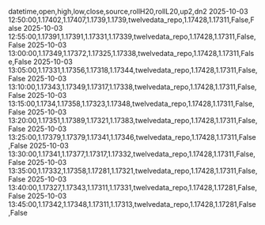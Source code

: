 datetime,open,high,low,close,source,rollH20,rollL20,up2,dn2
2025-10-03 12:50:00,1.17402,1.17407,1.1739,1.1739,twelvedata_repo,1.17428,1.17311,False,False
2025-10-03 12:55:00,1.17391,1.17391,1.17331,1.17339,twelvedata_repo,1.17428,1.17311,False,False
2025-10-03 13:00:00,1.17349,1.17372,1.17325,1.17338,twelvedata_repo,1.17428,1.17311,False,False
2025-10-03 13:05:00,1.17331,1.17356,1.17318,1.17344,twelvedata_repo,1.17428,1.17311,False,False
2025-10-03 13:10:00,1.17343,1.17349,1.17317,1.17338,twelvedata_repo,1.17428,1.17311,False,False
2025-10-03 13:15:00,1.1734,1.17358,1.17323,1.17348,twelvedata_repo,1.17428,1.17311,False,False
2025-10-03 13:20:00,1.17351,1.17389,1.17321,1.17383,twelvedata_repo,1.17428,1.17311,False,False
2025-10-03 13:25:00,1.17379,1.17379,1.17341,1.17346,twelvedata_repo,1.17428,1.17311,False,False
2025-10-03 13:30:00,1.17341,1.17377,1.17317,1.17332,twelvedata_repo,1.17428,1.17311,False,False
2025-10-03 13:35:00,1.17332,1.17358,1.17281,1.17321,twelvedata_repo,1.17428,1.17311,False,False
2025-10-03 13:40:00,1.17327,1.17343,1.17311,1.17331,twelvedata_repo,1.17428,1.17281,False,False
2025-10-03 13:45:00,1.17342,1.17348,1.17311,1.17313,twelvedata_repo,1.17428,1.17281,False,False
